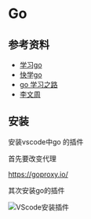 # Go





## 参考资料

- [学习go](http://www.topgoer.com/)
- [快学go](https://zhuanlan.zhihu.com/quickgo)
- [go 学习之路](https://github.com/yangwenmai/learning-golang)
- [李文周](https://github.com/yangwenmai/learning-golang)



## 安装

安装vscode中go 的插件

首先要改变代理

https://goproxy.io/

其次安装go的插件

![VScode安装插件](https://i.loli.net/2021/06/04/CXq24MKnDmrRuVF.png)

